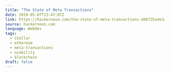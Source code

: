 ```yaml
---
title: "The State of Meta Transactions"
date: 2019-05-07T23:47:07Z
link: https://hackernoon.com/the-state-of-meta-transactions-d00735a4e3af?source=rss----3a8144eabfe3---4&utm_medium=RSS&utm_source=news.12bit.vn
source: hackernoon.com
language: Webdev
tags:
  - stellar
  - ethereum
  - meta-transactions
  - usability
  - blockchain
draft: false
---
```

